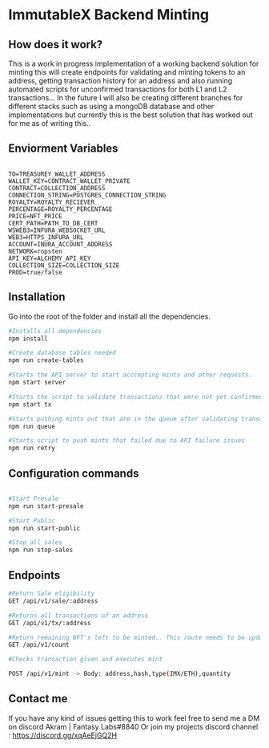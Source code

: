 # ImmutableX Backend Minting




## How does it work?

This is a work in progress implementation of a working backend 
solution for minting this will create endpoints for validating and minting tokens to an address, getting transaction history for an address and also running automated scripts for unconfirmed transactions for both L1 and L2 transactions...
In the future I will also be creating different branches for different stacks such as using a mongoDB database and other implementations but currently this is the best solution that has worked out for me as of writing this..


## Enviorment Variables


```.env

TO=TREASUREY_WALLET_ADDRESS
WALLET_KEY=CONTRACT_WALLET_PRIVATE
CONTRACT=COLLECTION_ADDRESS
CONNECTION_STRING=POSTGRES_CONNECTION_STRING
ROYALTY=ROYALTY_RECIEVER
PERCENTAGE=ROYALTY_PERCENTAGE
PRICE=NFT_PRICE
CERT_PATH=PATH_TO_DB_CERT
WSWEB3=INFURA_WEBSOCKET_URL
WEB3=HTTPS_INFURA_URL
ACCOUNT=INURA_ACCOUNT_ADDRESS
NETWORK=ropsten
API_KEY=ALCHEMY_API_KEY
COLLECTION_SIZE=COLLECTION_SIZE
PROD=true/false
```


## Installation

Go into the root of the folder and install all the dependencies.
```bash
#Installs all dependencies
npm install

#Create database tables needed 
npm run create-tables

#Starts the API server to start acccepting mints and other requests.
npm start server

#Starts the script to validate transactions that were not yet confirmed  ​
npm start tx

#Starts pushing mints out that are in the queue after validating transaction
npm run queue

#Starts script to push mints that failed due to API failure issues
npm run retry
```

## Configuration commands
```bash

#Start Presale
npm run start-presale

#Start Public
npm run start-public

#Stop all sales
npm run stop-sales

```


## Endpoints


``` bash
#Return Sale eligibility
GET /api/v1/sale/:address

#Returns all transactions of an address
GET /api/v1/tx/:address 

#Return remaining NFT's left to be minted.. This route needs to be updated 
GET /api/v1/count

#Checks transaction given and executes mint 

POST /api/v1/mint -> Body: address,hash,type(IMX/ETH),quantity
```
## Contact me

If you have any kind of issues getting this to work feel free to send me a DM on discord Akram | Fantasy Labs#8840
Or join my projects discord channel : https://discord.gg/xqAeEjGQ2H

